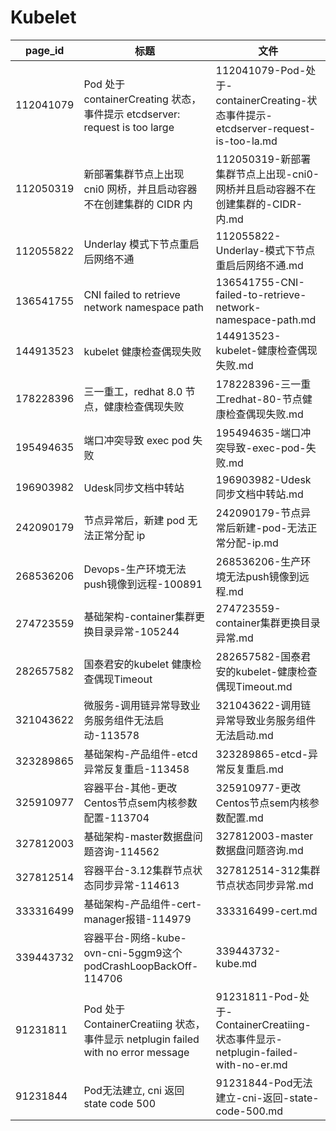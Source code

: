 # Kubelet

| page_id | 标题 | 文件 |
|---|---|---|
| 112041079 | Pod 处于 containerCreating 状态，事件提示 etcdserver: request is too large | 112041079-Pod-处于-containerCreating-状态事件提示-etcdserver-request-is-too-la.md |
| 112050319 | 新部署集群节点上出现 cni0 网桥，并且启动容器不在创建集群的 CIDR 内 | 112050319-新部署集群节点上出现-cni0-网桥并且启动容器不在创建集群的-CIDR-内.md |
| 112055822 | Underlay 模式下节点重启后网络不通 | 112055822-Underlay-模式下节点重启后网络不通.md |
| 136541755 | CNI failed to retrieve network namespace path | 136541755-CNI-failed-to-retrieve-network-namespace-path.md |
| 144913523 | kubelet 健康检查偶现失败 | 144913523-kubelet-健康检查偶现失败.md |
| 178228396 | 三一重工，redhat 8.0 节点，健康检查偶现失败 | 178228396-三一重工redhat-80-节点健康检查偶现失败.md |
| 195494635 | 端口冲突导致 exec pod 失败 | 195494635-端口冲突导致-exec-pod-失败.md |
| 196903982 | Udesk同步文档中转站 | 196903982-Udesk同步文档中转站.md |
| 242090179 | 节点异常后，新建 pod 无法正常分配 ip | 242090179-节点异常后新建-pod-无法正常分配-ip.md |
| 268536206 | Devops-生产环境无法push镜像到远程-100891 | 268536206-生产环境无法push镜像到远程.md |
| 274723559 | 基础架构-container集群更换目录异常-105244 | 274723559-container集群更换目录异常.md |
| 282657582 | 国泰君安的kubelet 健康检查偶现Timeout | 282657582-国泰君安的kubelet-健康检查偶现Timeout.md |
| 321043622 | 微服务-调用链异常导致业务服务组件无法启动-113578 | 321043622-调用链异常导致业务服务组件无法启动.md |
| 323289865 | 基础架构-产品组件-etcd 异常反复重启-113458 | 323289865-etcd-异常反复重启.md |
| 325910977 | 容器平台-其他-更改Centos节点sem内核参数配置-113704 | 325910977-更改Centos节点sem内核参数配置.md |
| 327812003 | 基础架构-master数据盘问题咨询-114562 | 327812003-master数据盘问题咨询.md |
| 327812514 | 容器平台-3.12集群节点状态同步异常-114613 | 327812514-312集群节点状态同步异常.md |
| 333316499 | 基础架构-产品组件-cert-manager报错-114979 | 333316499-cert.md |
| 339443732 | 容器平台-网络-kube-ovn-cni-5ggm9这个podCrashLoopBackOff-114706 | 339443732-kube.md |
| 91231811 | Pod 处于 ContainerCreatiing 状态，事件显示 netplugin failed with no error message | 91231811-Pod-处于-ContainerCreatiing-状态事件显示-netplugin-failed-with-no-er.md |
| 91231844 | Pod无法建立, cni 返回 state code 500 | 91231844-Pod无法建立-cni-返回-state-code-500.md |